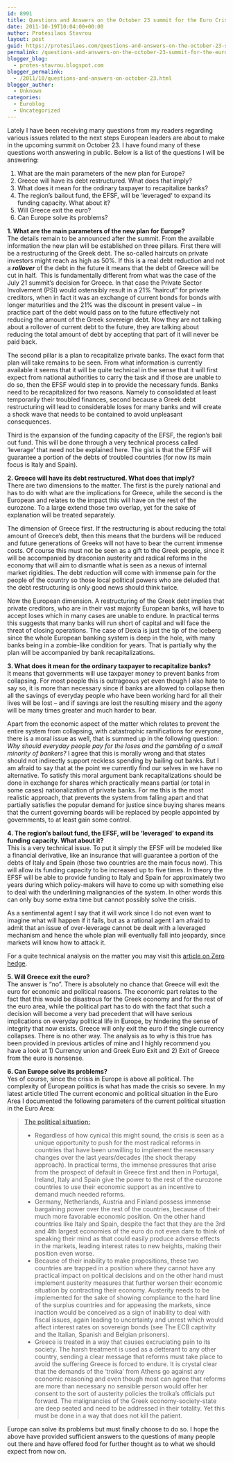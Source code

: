 ```yaml
---
id: 8991
title: Questions and Answers on the October 23 summit for the Euro Crisis
date: 2011-10-19T10:04:00+00:00
author: Protesilaos Stavrou
layout: post
guid: https://protesilaos.com/questions-and-answers-on-the-october-23-summit-for-the-euro-crisis/
permalink: /questions-and-answers-on-the-october-23-summit-for-the-euro-crisis/
blogger_blog:
  - protes-stavrou.blogspot.com
blogger_permalink:
  - /2011/10/questions-and-answers-on-october-23.html
blogger_author:
  - Unknown
categories:
  - Euroblog
  - Uncategorized
---
```

Lately I have been receiving many questions from my readers regarding various issues related to the next steps European leaders are about to make in the upcoming summit on October 23. I have found many of these questions worth answering in public. Below is a list of the questions I will be answering: 

  1. What are the main parameters of the new plan for Europe?
  2. Greece will have its debt restructured. What does that imply? 
  3. What does it mean for the ordinary taxpayer to recapitalize banks?
  4. The region&#8217;s bailout fund, the EFSF, will be &#8216;leveraged&#8217; to expand its funding capacity. What about it?
  5. Will Greece exit the euro?
  6. Can Europe solve its problems?

**1. What are the main parameters of the new plan for Europe?**  
The details remain to be announced after the summit. From the available information the new plan will be established on three pillars. First there will be a restructuring of the Greek debt. The so-called haircuts on private investors might reach as high as 50%. If this is a real debt reduction and not a **_rollover_** of the debt in the future it means that the debt of Greece will be cut in half.&nbsp; This is fundamentally different from what was the case of the July 21 summit&#8217;s decision for Greece. In that case the Private Sector Involvement (PSI) would ostensibly result in a 21% &#8220;haircut&#8221; for private creditors, when in fact it was an exchange of current bonds for bonds with longer maturities and the 21% was the discount in present value &#8211; in practice part of the debt would pass on to the future effectively not reducing the amount of the Greek sovereign debt. Now they are not talking about a rollover of current debt to the future, they are talking about reducing the total amount of debt by accepting that part of it will never be paid back.

The second pillar is a plan to recapitalize private banks. The exact form that plan will take remains to be seen. From what information is currently available it seems that it will be quite technical in the sense that it will first expect from national authorities to carry the task and if those are unable to do so, then the EFSF would step in to provide the necessary funds. Banks need to be recapitalized for two reasons. Namely to consolidated at least temporarily their troubled finances, second because a Greek debt restructuring will lead to considerable loses for many banks and will create a shock wave that needs to be contained to avoid unpleasant consequences.

Third is the expansion of the funding capacity of the EFSF, the region&#8217;s bail out fund. This will be done through a very technical process called &#8216;leverage&#8217; that need not be explained here. The gist is that the EFSF will guarantee a portion of the debts of troubled countries (for now its main focus is Italy and Spain).

**2. Greece will have its debt restructured. What does that imply?&nbsp;**  
There are two dimensions to the matter. The first is the purely national and has to do with what are the implications for Greece, while the second is the European and relates to the impact this will have on the rest of the eurozone. To a large extend those two overlap, yet for the sake of explanation will be treated separately.

The dimension of Greece first. If the restructuring is about reducing the total amount of Greece&#8217;s debt, then this means that the burdens will be reduced and future generations of Greeks will not have to bear the current immense costs. Of course this must not be seen as a gift to the Greek people, since it will be accompanied by draconian austerity and radical reforms in the economy that will aim to dismantle what is seen as a nexus of internal market rigidities. The debt reduction will come with immense pain for the people of the country so those local political powers who are deluded that the debt restructuring is only good news should think twice.

Now the European dimension. A restructuring of the Greek debt implies that private creditors, who are in their vast majority European banks, will have to accept loses which in many cases are unable to endure. In practical terms this suggests that many banks will run short of capital and will face the threat of closing operations. The case of Dexia is just the tip of the iceberg since the whole European banking system is deep in the hole, with many banks being in a zombie-like condition for years. That is partially why the plan will be accompanied by bank recapitalizations.

**3. What does it mean for the ordinary taxpayer to recapitalize banks?**  
It means that governments will use taxpayer money to prevent banks from collapsing. For most people this is outrageous yet even though I also hate to say so, it is more than necessary since if banks are allowed to collapse then all the savings of everyday people who have been working hard for all their lives will be lost &#8211; and if savings are lost the resulting misery and the agony will be many times greater and much harder to bear.

Apart from the economic aspect of the matter which relates to prevent the entire system from collapsing, with catastrophic ramifications for everyone, there is a moral issue as well, that is summed up in the following question: _Why should everyday people pay for the loses and the gambling of a small minority of bankers?_ I agree that this is morally wrong and that states should not indirectly support reckless spending by bailing out banks. But I am afraid to say that at the point we currently find our selves in we have no alternative. To satisfy this moral argument bank recapitalizations should be done in exchange for shares which practically means partial (or total in some cases) nationalization of private banks. For me this is the most realistic approach, that prevents the system from falling apart and that partially satisfies the popular demand for justice since buying shares means that the current governing boards will be replaced by people appointed by governments, to at least gain some control.

**4. The region&#8217;s bailout fund, the EFSF, will be &#8216;leveraged&#8217; to expand its funding capacity. What about it?**  
This is a very technical issue. To put it simply the EFSF will be modeled like a financial derivative, like an insurance that will guarantee a portion of the debts of Italy and Spain (those two countries are the main focus now). This will allow its funding capacity to be increased up to five times. In theory the EFSF will be able to provide funding to Italy and Spain for approximately two years during which policy-makers will have to come up with something else to deal with the underlining malignancies of the system. In other words this can only buy some extra time but cannot possibly solve the crisis.

As a sentimental agent I say that it will work since I do not even want to imagine what will happen if it fails, but as a rational agent I am afraid to admit that an issue of over-leverage cannot be dealt with a leveraged mechanism and hence the whole plan will eventually fall into jeopardy, since markets will know how to attack it.

For a quite technical analysis on the matter you may visit this [article on Zero hedge](http://www.zerohedge.com/news/why-doing-math-behind-efsf-insurance-policy-leads-willem-buiter-conclude-it-not-bazooka-pea-sho).

**5. Will Greece exit the euro?**  
The answer is &#8220;no&#8221;. There is absolutely no chance that Greece will exit the euro for economic and political reasons. The economic part relates to the fact that this would be disastrous for the Greek economy and for the rest of the euro area, while the political part has to do with the fact that such a decision will become a very bad precedent that will have serious implications on everyday political life in Europe, by hindering the sense of integrity that now exists. Greece will only exit the euro if the single currency collapses. There is no other way. The analysis as to why is this true has been provided in previous articles of mine and I highly recommend you have a look at 1) Currency union and Greek Euro Exit&nbsp;and 2) Exit of Greece from the euro is nonsense.

**6. Can Europe solve its problems?&nbsp;**   
Yes of course, since the crisis in Europe is above all political. The complexity of European politics is what has made the crisis so severe. In my latest article titled <span class="headline"></span>The current economic and political situation in the Euro Area I documented the following parameters of the current political situation in the Euro Area:
  


> **<u>The political situation:</u>**</p> 
> 
>   * Regardless of how cynical this might sound, the crisis is seen as&nbsp;a unique opportunity to push for the most radical reforms in countries that have been unwilling to&nbsp;implement the necessary changes over the last years/decades (the shock therapy approach). In practical terms, the immense pressures that arise from the prospect of default in Greece first and then&nbsp;in&nbsp;Portugal, Ireland, Italy and Spain give the power to the rest of the eurozone countries to use their economic support as an incentive to demand much needed reforms.
>   * Germany, Netherlands, Austria and Finland possess immense bargaining power over the rest of the countries, because of their much more favorable economic position. On the other hand countries like Italy and Spain, despite the fact that they are the 3rd and 4th largest economies of the euro do not even dare to think of speaking their mind as that could easily produce adverse effects in the markets, leading interest rates to new heights, making their position even worse.
>   * Because of their inability to make propositions, these two countries are trapped in a position where they cannot have any practical impact on political decisions and on the other hand must implement austerity measures that further worsen their economic situation by contracting their economy. Austerity needs to be implemented for the sake of showing compliance to the hard line of the surplus countries and for appeasing the markets, since inaction would be conceived as a sign of inability to deal with fiscal issues, again leading to uncertainty and unrest which would affect interest rates on sovereign bonds (see The ECB captivity and the Italian, Spanish and Belgian prisoners).
>   * Greece is treated in a way that causes excruciating pain to&nbsp;its society. The harsh treatment is used as a detterant to any other country, sending a clear message that reforms must take place to avoid the&nbsp;suffering Greece is forced to endure. It is crystal clear that the demands of the &#8216;troika&#8217; from Athens go against any economic reasoning and even though most can agree that reforms are more than necessary no sensible person would offer her consent to the sort of austerity policies&nbsp;the troika&#8217;s officials put forward.&nbsp;The malignancies of the Greek economy-society-state are deep seated and need to be addressed in their totality. Yet this must be done in a way that does not kill the patient.

Europe can solve its problems but must finally choose to do so. I hope the above have provided sufficient answers to the questions of many people out there and have offered food for further thought as to what we should expect from now on.